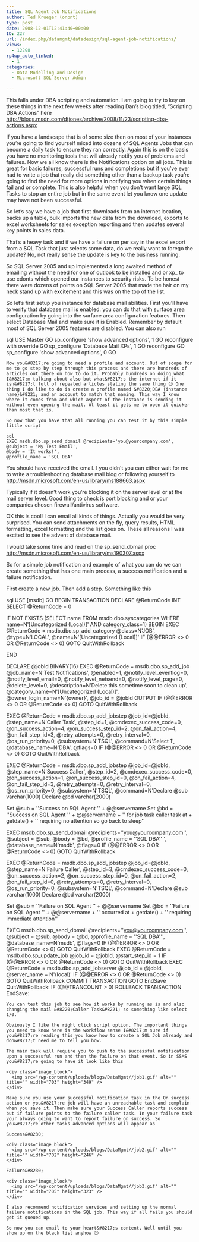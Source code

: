 ```yaml
---
title: SQL Agent Job Notifications
author: Ted Krueger (onpnt)
type: post
date: 2008-12-01T12:41:40+00:00
ID: 227
url: /index.php/datamgmt/datadesign/sql-agent-job-notifications/
views:
  - 12298
rp4wp_auto_linked:
  - 1
categories:
  - Data Modelling and Design
  - Microsoft SQL Server Admin

---
```

This falls under DBA scripting and automation. I am going to try to key on these things in the next few weeks after reading Dan&#8217;s blog titled, &#8220;Scripting DBA Actions&#8221; here http://blogs.msdn.com/dtjones/archive/2008/11/23/scripting-dba-actions.aspx

If you have a landscape that is of some size then on most of your instances you&#8217;re going to find yourself mixed into dozens of SQL Agents Jobs that can become a daily task to ensure they ran correctly. Again this is on the basis you have no monitoring tools that will already notify you of problems and failures. Now we all know there is the Notifications option on all jobs. This is great for basic failures, successful runs and completions but if you&#8217;ve ever had to write a job that really did something other than a backup task you&#8217;re going to find the need for more options in notifying you when certain things fail and or complete. This is also helpful when you don&#8217;t want large SQL Tasks to stop an entire job but in the same event let you know one update may have not been successful.

So let&#8217;s say we have a job that first downloads from an internet location, backs up a table, bulk imports the new data from the download, exports to excel worksheets for sales exception reporting and then updates several key points in sales data. 

That&#8217;s a heavy task and if we have a failure on per say in the excel export from a SQL Task that just selects some data, do we really want to forego the update? No, not really sense the update is key to the business running. 

So SQL Server 2005 and up implemented a long awaited method of emailing without the need for one of outlook to be installed and or xp_ to use cdonts which opened our instances to security risks. To be honest there were dozens of points on SQL Server 2005 that made the hair on my neck stand up with excitement and this was on the top of the list.

So let&#8217;s first setup you instance for database mail abilities. First you&#8217;ll have to verify that database mail is enabled. you can do that with surface area configuration by going into the surface area configuration features. Then select Database Mail and make sure it is Enabled. Remember by default most of SQL Server 2005 features are disabled. You can also run

sql
USE Master
GO
sp_configure 'show advanced options', 1
GO
reconfigure with override
GO
sp_configure 'Database Mail XPs', 1
GO
reconfigure 
GO
sp_configure 'show advanced options', 0
GO
```
Now you&#8217;re going to need a profile and account. Out of scope for me to go step by step through this process and there are hundreds of articles out there on how to do it. Probably hundreds on doing what I&#8217;m talking about also but what&#8217;s the internet if it isn&#8217;t full of repeated articles stating the same thing 😉 One thing I do like to do is create a profile named &#8220;DBA {instance name}&#8221; and an account to match that naming. This way I know where it comes from and which aspect of the instance is sending it without even opening the mail. At least it gets me to open it quicker than most that is.

So now that you have that all running you can test it by this simple little script

sql
EXEC msdb.dbo.sp_send_dbmail @recipients='you@yourcompany.com',
@subject = 'My Test Email',
@body = 'It works!',
@profile_name = 'SQL DBA'
```
You should have received the email. I you didn&#8217;t you can either wait for me to write a troubleshooting database mail blog or following yourself to http://msdn.microsoft.com/en-us/library/ms188663.aspx

Typically if it doesn&#8217;t work you&#8217;re blocking it on the server level or at the mail server level. Good thing to check is port blocking and or your companies chosen firewall/antivirus software.

OK this is cool! I can email all kinds of things. Actually you would be very surprised. You can send attachments on the fly, query results, HTML formatting, excel formatting and the list goes on. These all reasons I was excited to see the advent of database mail.

I would take some time and read on the sp\_send\_dbmail proc http://msdn.microsoft.com/en-us/library/ms190307.aspx

So for a simple job notification and example of what you can do we can create something that has one main process, a success notification and a failure notification. 

First create a new job. Then add a step. Something like this

sql
USE [msdb]
GO
BEGIN TRANSACTION
DECLARE @ReturnCode INT
SELECT @ReturnCode = 0

IF NOT EXISTS (SELECT name FROM msdb.dbo.syscategories WHERE name=N'[Uncategorized (Local)]' AND category_class=1)
BEGIN
EXEC @ReturnCode = msdb.dbo.sp_add_category @class=N'JOB', @type=N'LOCAL', @name=N'[Uncategorized (Local)]'
IF (@@ERROR <> 0 OR @ReturnCode <> 0) GOTO QuitWithRollback

END

DECLARE @jobId BINARY(16)
EXEC @ReturnCode = msdb.dbo.sp_add_job @job_name=N'Test Notifications', 
  @enabled=1, 
  @notify_level_eventlog=0, 
  @notify_level_email=0, 
  @notify_level_netsend=0, 
  @notify_level_page=0, 
  @delete_level=0, 
  @description=N'Delete this sometime soon to clean up', 
  @category_name=N'[Uncategorized (Local)]', 
  @owner_login_name=N'{owner}', @job_id = @jobId OUTPUT
IF (@@ERROR <> 0 OR @ReturnCode <> 0) GOTO QuitWithRollback

EXEC @ReturnCode = msdb.dbo.sp_add_jobstep @job_id=@jobId, @step_name=N'Caller Task', 
  @step_id=1, 
  @cmdexec_success_code=0, 
  @on_success_action=4, 
  @on_success_step_id=2, 
  @on_fail_action=4, 
  @on_fail_step_id=3, 
  @retry_attempts=0, 
  @retry_interval=0, 
  @os_run_priority=0, @subsystem=N'TSQL', 
  @command=N'Select 1', 
  @database_name=N'DBA', 
  @flags=0
IF (@@ERROR <> 0 OR @ReturnCode <> 0) GOTO QuitWithRollback

EXEC @ReturnCode = msdb.dbo.sp_add_jobstep @job_id=@jobId, @step_name=N'Success Caller', 
  @step_id=2, 
  @cmdexec_success_code=0, 
  @on_success_action=1, 
  @on_success_step_id=0, 
  @on_fail_action=4, 
  @on_fail_step_id=3, 
  @retry_attempts=0, 
  @retry_interval=0, 
  @os_run_priority=0, @subsystem=N'TSQL', 
  @command=N'Declare @sub varchar(1000)
Declare @bd varchar(2000)

Set @sub = ''Success on SQL Agent '' + @@servername
Set @bd = ''Success on SQL Agent '' + @@servername + '' for job task caller task at + getdate() + '' requiring no attention so go back to sleep'' 

EXEC msdb.dbo.sp_send_dbmail @recipients=''you@yourcompany.com'',
@subject = @sub,
@body = @bd,
@profile_name = ''SQL DBA''
', 
  @database_name=N'msdb', 
  @flags=0
IF (@@ERROR <> 0 OR @ReturnCode <> 0) GOTO QuitWithRollback

EXEC @ReturnCode = msdb.dbo.sp_add_jobstep @job_id=@jobId, @step_name=N'Failure Caller', 
  @step_id=3, 
  @cmdexec_success_code=0, 
  @on_success_action=2, 
  @on_success_step_id=0, 
  @on_fail_action=2, 
  @on_fail_step_id=0, 
  @retry_attempts=0, 
  @retry_interval=0, 
  @os_run_priority=0, @subsystem=N'TSQL', 
  @command=N'Declare @sub varchar(1000)
Declare @bd varchar(2000)

Set @sub = ''Failure on SQL Agent '' + @@servername
Set @bd = ''Failure on SQL Agent '' + @@servername + '' occurred at + getdate() + '' requiring immediate attention'' 

EXEC msdb.dbo.sp_send_dbmail @recipients=''you@yourcompany.com'',
@subject = @sub,
@body = @bd,
@profile_name = ''SQL DBA''', 
  @database_name=N'msdb', 
  @flags=0
IF (@@ERROR <> 0 OR @ReturnCode <> 0) GOTO QuitWithRollback
EXEC @ReturnCode = msdb.dbo.sp_update_job @job_id = @jobId, @start_step_id = 1
IF (@@ERROR <> 0 OR @ReturnCode <> 0) GOTO QuitWithRollback
EXEC @ReturnCode = msdb.dbo.sp_add_jobserver @job_id = @jobId, @server_name = N'(local)'
IF (@@ERROR <> 0 OR @ReturnCode <> 0) GOTO QuitWithRollback
COMMIT TRANSACTION
GOTO EndSave
QuitWithRollback:
IF (@@TRANCOUNT > 0) ROLLBACK TRANSACTION
EndSave:
```
You can test this job to see how it works by running as is and also changing the mail &#8220;Caller Task&#8221; so something like select 1/0.

Obviously I like the right click script option. The important things you need to know here is the workflow sense I&#8217;m sure if you&#8217;re reading this you know how to create a SQL Job already and don&#8217;t need me to tell you how.

The main task will require you to push to the successful notification upon a successful run and then the failure on that event. So in SSMS you&#8217;re going to have it look like this

<div class="image_block">
  <img src="/wp-content/uploads/blogs/DataMgmt//job1.gif" alt="" title="" width="703" height="349" />
</div>

Make sure you use your successful notification task in the On success action or you&#8217;re job will have an unreachable task and complain when you save it. Then make sure your Success Caller reports success but if failure points to the failure caller task. In your failure task your always going to want to report failure on success. So you&#8217;re other tasks advanced options will appear as 

Success&#8230;

<div class="image_block">
  <img src="/wp-content/uploads/blogs/DataMgmt//job2.gif" alt="" title="" width="702" height="246" />
</div>

Failure&#8230;

<div class="image_block">
  <img src="/wp-content/uploads/blogs/DataMgmt//job3.gif" alt="" title="" width="705" height="323" />
</div>

I also recommend notification services and setting up the normal failure notifications in the SQL job. This way if all fails you should get it queued up.

So now you can email to your heart&#8217;s content. Well until you show up on the black list anyhow 😉
